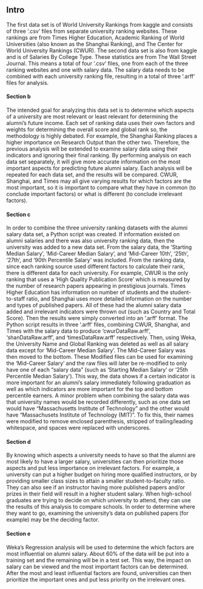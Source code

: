 ## Intro
The first data set is of World University Rankings from kaggle and consists of three ‘.csv’ files
from separate university ranking websites. These rankings are from Times Higher Education, Academic
Ranking of World Universities (also known as the Shanghai Ranking), and The Center for World
University Rankings (CWUR).
The second data set is also from kaggle and is of Salaries By College Type. These statistics are
from The Wall Street Journal.
This means a total of four ‘.csv’ files, one from each of the three ranking websites and one with
salary data. The salary data needs to be combined with each university ranking file, resulting in a total
of three ‘.arff’ files for analysis.

#### Section b
The intended goal for analyzing this data set is to determine which aspects of a university are
most relevant or least relevant for determining the alumni’s future income. Each set of ranking data
uses their own factors and weights for determining the overall score and global rank so, the
methodology is highly debated. For example, the Shanghai Ranking places a higher importance on
Research Output than the other two. Therefore, the previous analysis will be extended to examine
salary data using their indicators and ignoring their final ranking.
By performing analysis on each data set separately, it will give more accurate information on
the most important aspects for predicting future alumni salary. Each analysis will be repeated for each
data set, and the results will be compared. CWUR, Shanghai, and Times may all give varying results
for which factors are the most important, so it is important to compare what they have in common (to
conclude important factors) or what is different (to conclude irrelevant factors).

#### Section c
In order to combine the three university ranking datasets with the alumni salary data set, a
Python script was created. If information existed on alumni salaries and there was also university
ranking data, then the university was added to a new data set. From the salary data, the ‘Starting
Median Salary’, ‘Mid-Career Median Salary’, and ‘Mid-Career 10th’, ‘25th’, ‘27th’, and ‘90th Percentile
Salary’ was included.
From the ranking data, since each ranking source used different factors to calculate their rank,
there is different data for each university. For example, CWUR is the only ranking that uses a ‘High
Quality Publication Score’ which is measured by the number of research papers appearing in
prestigious journals. Times Higher Education has information on number of students and the student-
to-staff ratio, and Shanghai uses more detailed information on the number and types of published
papers. All of these had the alumni salary data added and irrelevant indicators were thrown out (such as
Country and Total Score). Then the results were simply converted into an ‘.arff’ format.
The Python script results in three ‘.arff’ files, combining CWUR, Shanghai, and Times with the
salary data to produce ‘cwurDataRaw.arff’, ‘shanDataRaw.arff’, and ‘timesDataRaw.arff’ respectively.
Then, using Weka, the University Name and Global Ranking was deleted as well as all salary data
except for ‘Mid-Career Median Salary’. The Mid-Career Salary was then moved to the bottom.
These Modified files can be used for examining the ‘Mid-Career Salary’ and the raw files will
later be re-modified to only have one of each “salary data” (such as ‘Starting Median Salary’ or ‘25th
Percentile Median Salary’). This way, the data shows if a certain indicator is more important for an
alumni’s salary immediately following graduation as well as which indicators are more important for
the top and bottom percentile earners.
A minor problem when combining the salary data was that university names would be recorded
differently, such as one data set would have “Massachusetts Institute of Technology” and the other
would have “Massachusets Institute of Technology (MIT)”. To fix this, their names were modified to
remove enclosed parenthesis, stripped of trailing/leading whitespace, and spaces were replaced with
underscores.

#### Section d
By knowing which aspects a university needs to have so that the alumni are most likely to have
a larger salary, universities can then prioritize those aspects and put less importance on irrelevant
factors. For example, a university can put a higher budget on hiring more qualified instructors, or by
providing smaller class sizes to attain a smaller student-to-faculty ratio. They can also see if an
instructor having more published papers and/or prizes in their field will result in a higher student salary.
When high-school graduates are trying to decide on which university to attend, they can use the
results of this analysis to compare schools. In order to determine where they want to go, examining the
university’s data on published papers (for example) may be the deciding factor.

#### Section e
Weka’s Regression analysis will be used to determine the which factors are most influential on
alumni salary. About 60% of the data will be put into a training set and the remaining will be in a test
set. This way, the impact on salary can be viewed and the most important factors can be determined.
After the most and least influential factors are found, universities can then prioritize the
important ones and put less priority on the irrelevant ones.
